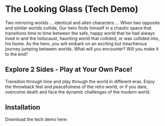 # The Looking Glass (Tech Demo)
Two mirroring worlds … identical and alien characters … When two opposite and similar worlds collide, Our hero finds himself in a chaotic space that transitions time to time between the safe, happy world that he had always lived in and the holocaust, haunting world that collided, or was collided into, his home. As the hero, you will embark on an exciting but treacherous journey jumping between worlds. What will you encounter? Will you make it to the end?

## Explore 2 Sides - Play at Your Own Pace!
Transition through time and play through the world in different eras. Enjoy the throwback feel and peacefulness of the retro world, or if you dare, overcome death and face the dynamic challenges of the modern world.

## Installation
Download the tech demo here:
